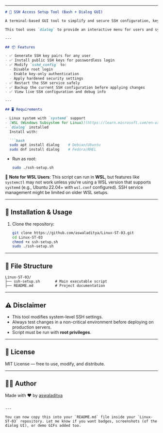 

---

````markdown
# 🔐 SSH Access Setup Tool (Bash + Dialog GUI)

A terminal-based GUI tool to simplify and secure SSH configuration, key generation, and access management on Linux systems.

This tool uses `dialog` to provide an interactive menu for users and sysadmins to quickly set up and secure SSH access with no manual file editing required.

---

## 📦 Features

- ✅ Generate SSH key pairs for any user
- ✅ Install public SSH keys for passwordless login
- ✅ Modify `sshd_config` to:
  - Disable root login
  - Enable key-only authentication
  - Apply hardened security settings
- ✅ Restart the SSH service safely
- ✅ Backup the current SSH configuration before applying changes
- ✅ View live SSH configuration and debug info

---

## 🖥️ Requirements

- Linux system with `systemd` support
- [WSL (Windows Subsystem for Linux)](https://learn.microsoft.com/en-us/windows/wsl/install) — for Windows users
- `dialog` installed  
  Install with:

  ```bash
  sudo apt install dialog    # Debian/Ubuntu
  sudo dnf install dialog    # Fedora/RHEL
````

* Run as root:

  ```bash
  sudo ./ssh-setup.sh
  ```

📌 **Note for WSL Users**:
This script can run in **WSL**, but features like `systemctl` may not work unless you're using a WSL version that supports `systemd` (e.g., Ubuntu 22.04+ with `wsl.conf` configured). SSH service management might be limited on older WSL setups.

---

## 🚀 Installation & Usage

1. Clone the repository:

   ```bash
   git clone https://github.com/aswaladitya/Linux-ST-03.git
   cd Linux-ST-03
   chmod +x ssh-setup.sh
   sudo ./ssh-setup.sh
   ```

---

## 📁 File Structure

```
Linux-ST-03/
├── ssh-setup.sh       # Main executable script
├── README.md          # Project documentation
```

---

## ⚠️ Disclaimer

* This tool modifies system-level SSH settings.
* Always test changes in a non-critical environment before deploying on production servers.
* Script must be run with **root privileges**.

---

## 📜 License

MIT License — free to use, modify, and distribute.

---

## 🙋‍♂️ Author

Made with ❤️ by [aswaladitya](https://github.com/aswaladitya)

```

---

You can now copy this into your `README.md` file inside your `Linux-ST-03` repository. Let me know if you want badges, screenshots (of the dialog UI), or demo GIFs added too.
```
